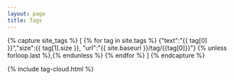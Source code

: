 ```yaml
---
layout: page
title: Tags
---
```


<div class="page-content wc-container text-center">
{% capture site_tags %}
  [
  {% for tag in site.tags %}
    {"text":"{{ tag[0] }}","size":{{ tag[1].size }}, "url":"{{ site.baseurl }}/tag/{{tag[0]}}"}
  {% unless forloop.last %},{% endunless %}
  {% endfor %}
  ]
{% endcapture %}

{% include tag-cloud.html %}
</div>
